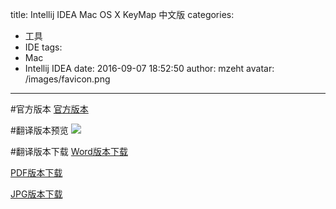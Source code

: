 title: Intellij IDEA Mac OS X KeyMap 中文版
categories: 
 - 工具
 - IDE
tags:
  - Mac
  - Intellij IDEA
date: 2016-09-07 18:52:50
author: mzeht
avatar: /images/favicon.png
---
#官方版本
[官方版本](https://resources.jetbrains.com/assets/products/intellij-idea/IntelliJIDEA_ReferenceCard_mac.pdf)



#翻译版本预览
![](http://7xqtsx.com1.z0.glb.clouddn.com/16-9-7/44368370.jpg)


#翻译版本下载
[Word版本下载](https://www.jianguoyun.com/p/DSblRVAQpN36BRi7jBs)

[PDF版本下载](https://www.jianguoyun.com/p/DSMleAUQpN36BRi9jBs)

[JPG版本下载](https://www.jianguoyun.com/p/DQuCALMQpN36BRi-jBs)


